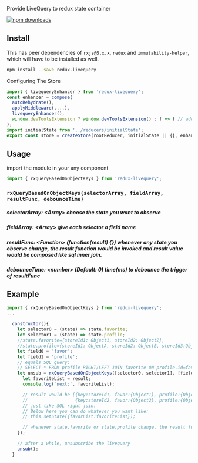 Provide LiveQuery to redux state container


[![npm downloads](https://img.shields.io/npm/dm/redux-livequery.svg)](https://www.npmjs.com/package/redux-livequery)

## Install

This has peer dependencies of `rxjs@5.x.x`, `redux` and `immutability-helper`, which will have to be installed as well.

```bash
npm install --save redux-livequery
```


Configuring The Store

```js
import { livequeryEnhancer } from 'redux-livequery';
const enhancer = compose(
  autoRehydrate(),
  applyMiddleware(....),
  livequeryEnhancer(),
  window.devToolsExtension ? window.devToolsExtension() : f => f // add support for Redux dev tools,
);
import initialState from '../reducers/initialState';
export const store = createStore(rootReducer, initialState || {}, enhancer);
```

## Usage

import the module in your any component

```js
import { rxQueryBasedOnObjectKeys } from 'redux-livequery';
```

### `rxQueryBasedOnObjectKeys(selectorArray, fieldArray, resultFunc, debounceTime)`

##### selectorArray: \<Array> choose the state you want to observe
##### fieldArray: \<Array> give each selector a field name
##### resultFunc: \<Function> (function(result) {}) whenever any state you observe change, the result function would be invoked and result value would be composed like sql inner join.
##### debounceTime: \<number> (Default: 0) time(ms) to debounce the trigger of resultFunc

## Example

```js
import { rxQueryBasedOnObjectKeys } from 'redux-livequery';
...

  constructor(){
    let selector0 = (state) => state.favorite;
    let selector1 = (state) => state.profile;
    //state.favorite={storeId1: Object1, storeId2: Object2},
    //state.profile={storeId1: ObjectA, storeId2: ObjectB, storeId3:ObjectC}
    let field0 = 'favor';
    let field1 = 'profile';
    // equals SQL query:
    // SELECT * FROM profile RIGHT/LEFT JOIN favorite ON profile.id=favorite.id;
    let unsub = rxQueryBasedOnObjectKeys([selector0, selector1], [field0, field1], (result) => {
      let favoriteList = result;
      console.log(`next:`, favoriteList);

      // result would be [{key:storeId1, favor:{Object1}, profile:{ObjectA}},
      //                  {key:storeId2, favor:{Object2}, profile:{ObjectB}}]
      // just like SQL right join.
      // Below here you can do whatever you want like:
      // this.setState({favorList:favoriteList});

      // whenever state.favorite or state.profile change, the result function would be invoked
    });

    // after a while, unsubscribe the livequery
    unsub();
  }
```